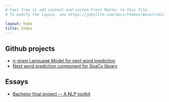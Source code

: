 ```yaml
---
# Feel free to add content and custom Front Matter to this file.
# To modify the layout, see https://jekyllrb.com/docs/themes/#overriding-theme-defaults

layout: home
title: Index
---
```

## Github projects
- [*n*-gram Language Model for next word prediction](https://github.com/joaompfe/ngram-lm)
- [Next word prediction component for SpaCy library]()

## Essays
- [Bachelor final project -- A NLP toolkit](assets/bachelor-final-project)
